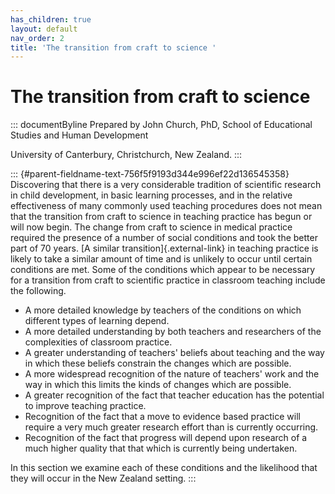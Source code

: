 ```yaml
---
has_children: true
layout: default
nav_order: 2
title: 'The transition from craft to science '
---
```

# The transition from craft to science 


::: documentByline
Prepared by John Church, PhD, School of Educational Studies and Human
Development

University of Canterbury, Christchurch, New Zealand.
:::

::: {#parent-fieldname-text-756f5f9193d344e996ef22d136545358}
Discovering that there is a very considerable tradition of scientific
research in child development, in basic learning processes, and in the
relative effectiveness of many commonly used teaching procedures does
not mean that the transition from craft to science in teaching practice
has begun or will now begin. The change from craft to science in medical
practice required the presence of a number of social conditions and took
the better part of 70 years. [A similar transition]{.external-link} in
teaching practice is likely to take a similar amount of time and is
unlikely to occur until certain conditions are met. Some of the
conditions which appear to be necessary for a transition from craft to
scientific practice in classroom teaching include the following.

-   A more detailed knowledge by teachers of the conditions on which
    different types of learning depend.
-   A more detailed understanding by both teachers and researchers of
    the complexities of classroom practice.
-   A greater understanding of teachers' beliefs about teaching and the
    way in which these beliefs constrain the changes which are possible.
-   A more widespread recognition of the nature of teachers' work and
    the way in which this limits the kinds of changes which are
    possible.
-   A greater recognition of the fact that teacher education has the
    potential to improve teaching practice.
-   Recognition of the fact that a move to evidence based practice will
    require a very much greater research effort than is currently
    occurring.
-   Recognition of the fact that progress will depend upon research of a
    much higher quality that that which is currently being undertaken.

In this section we examine each of these conditions and the likelihood
that they will occur in the New Zealand setting.
:::
